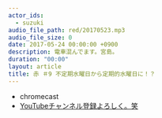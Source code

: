 ```yaml
---
actor_ids:
  - suzuki
audio_file_path: red/20170523.mp3
audio_file_size: 0
date: 2017-05-24 00:00:00 +0900
description: 電車混んでます。宮島。
duration: "00:00"
layout: article
title: 赤 ＃9 不定期水曜日から定期的水曜日に！？
---
```

* chromecast
* [YouTubeチャンネル登録よろしく。笑](https://www.youtube.com/channel/UCqTozqKO5AWD8OccCnW3Rvw)